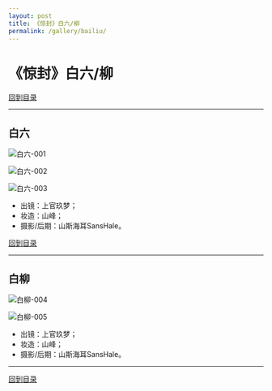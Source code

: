 ```yaml
---
layout: post
title: 《惊封》白六/柳
permalink: /gallery/bailiu/
---
```


# 《惊封》白六/柳

[回到目录](../)

---

## 白六

![白六-001](bailiu/classic/bailiu-001.jpg)

![白六-002](bailiu/classic/bailiu-002.jpg)

![白六-003](bailiu/classic/bailiu-003.jpg)

- 出镜：上官玖梦；
- 妆造：山峰；
- 摄影/后期：山斯海耳SansHale。

[回到目录](../)

---

## 白柳

![白柳-004](bailiu/classic/bailiu-004.jpg)

![白柳-005](bailiu/classic/bailiu-005.jpg)

- 出镜：上官玖梦；
- 妆造：山峰；
- 摄影/后期：山斯海耳SansHale。

---

[回到目录](../)